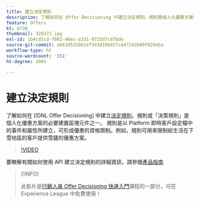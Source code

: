 ```yaml
---
title: 建立決定規則
description: 了解如何在 Offer Decisioning 中建立決定規則。規則是個人化優惠方案的必要建置區塊元件之一。
feature: Offers
kt: 6738
thumbnail: 329373.jpg
exl-id: 1b4cd1cd-f082-46ec-a331-9733d7c87bde
source-git-commit: a663d531061ef343d10b837c447242b89f020eba
workflow-type: ht
source-wordcount: '151'
ht-degree: 100%

---
```


# 建立決定規則

了解如何在 [!DNL Offer Decisioning] 中建立[決定規則](https://experienceleague.adobe.com/docs/journey-optimizer/using/offer-decisioniong/create-components/creating-decision-rules.html?lang=zh-Hant)。規則或「決策規則」是個人化優惠方案的必要建置區塊元件之一。 規則是以 Platform 即時客戶設定檔中的事件和屬性所建立，可形成優惠的資格限制。例如，規則可用來限制給生活在下雪地區的客戶提供雪鏟的優惠方案。

>[!VIDEO](https://video.tv.adobe.com/v/329373?quality=12&learn=on)

要瞭解有關如何使用 API 建立決定規則的詳細資訊，請參閱[產品指南](https://experienceleague.adobe.com/docs/journey-optimizer/using/offer-decisioniong/api-reference/offers-api/decision-rules/create.html?lang=zh-Hant)

>[!INFO]
>
> 此影片是[行銷人員 Offer Decisioning 快速入門](https://experienceleague.adobe.com/?recommended=ExperiencePlatform-U-1-2020.1.offerdecisioning?lang=zh-Hant)課程的一部分，可在 Experience League 中免費使用！
